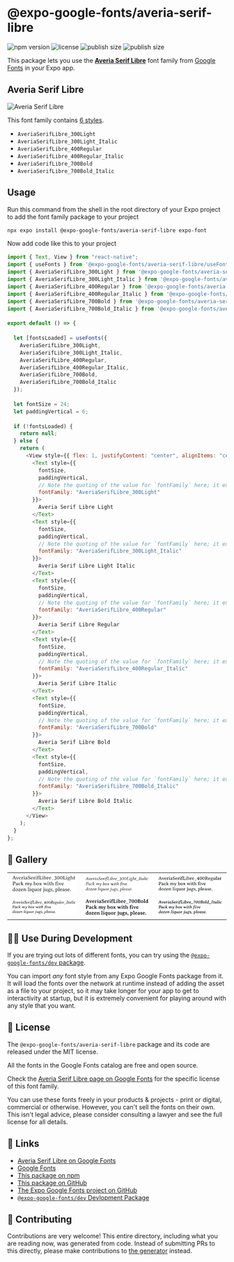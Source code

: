 # @expo-google-fonts/averia-serif-libre

![npm version](https://flat.badgen.net/npm/v/@expo-google-fonts/averia-serif-libre)
![license](https://flat.badgen.net/github/license/expo/google-fonts)
![publish size](https://flat.badgen.net/packagephobia/install/@expo-google-fonts/averia-serif-libre)
![publish size](https://flat.badgen.net/packagephobia/publish/@expo-google-fonts/averia-serif-libre)

This package lets you use the [**Averia Serif Libre**](https://fonts.google.com/specimen/Averia+Serif+Libre) font family from [Google Fonts](https://fonts.google.com/) in your Expo app.

## Averia Serif Libre

![Averia Serif Libre](./font-family.png)

This font family contains [6 styles](#-gallery).

- `AveriaSerifLibre_300Light`
- `AveriaSerifLibre_300Light_Italic`
- `AveriaSerifLibre_400Regular`
- `AveriaSerifLibre_400Regular_Italic`
- `AveriaSerifLibre_700Bold`
- `AveriaSerifLibre_700Bold_Italic`

## Usage

Run this command from the shell in the root directory of your Expo project to add the font family package to your project

```sh
npx expo install @expo-google-fonts/averia-serif-libre expo-font
```

Now add code like this to your project

```js
import { Text, View } from "react-native";
import { useFonts } from '@expo-google-fonts/averia-serif-libre/useFonts';
import { AveriaSerifLibre_300Light } from '@expo-google-fonts/averia-serif-libre/300Light';
import { AveriaSerifLibre_300Light_Italic } from '@expo-google-fonts/averia-serif-libre/300Light_Italic';
import { AveriaSerifLibre_400Regular } from '@expo-google-fonts/averia-serif-libre/400Regular';
import { AveriaSerifLibre_400Regular_Italic } from '@expo-google-fonts/averia-serif-libre/400Regular_Italic';
import { AveriaSerifLibre_700Bold } from '@expo-google-fonts/averia-serif-libre/700Bold';
import { AveriaSerifLibre_700Bold_Italic } from '@expo-google-fonts/averia-serif-libre/700Bold_Italic';

export default () => {

  let [fontsLoaded] = useFonts({
    AveriaSerifLibre_300Light, 
    AveriaSerifLibre_300Light_Italic, 
    AveriaSerifLibre_400Regular, 
    AveriaSerifLibre_400Regular_Italic, 
    AveriaSerifLibre_700Bold, 
    AveriaSerifLibre_700Bold_Italic
  });

  let fontSize = 24;
  let paddingVertical = 6;

  if (!fontsLoaded) {
    return null;
  } else {
    return (
      <View style={{ flex: 1, justifyContent: "center", alignItems: "center" }}>
        <Text style={{
          fontSize,
          paddingVertical,
          // Note the quoting of the value for `fontFamily` here; it expects a string!
          fontFamily: "AveriaSerifLibre_300Light"
        }}>
          Averia Serif Libre Light
        </Text>
        <Text style={{
          fontSize,
          paddingVertical,
          // Note the quoting of the value for `fontFamily` here; it expects a string!
          fontFamily: "AveriaSerifLibre_300Light_Italic"
        }}>
          Averia Serif Libre Light Italic
        </Text>
        <Text style={{
          fontSize,
          paddingVertical,
          // Note the quoting of the value for `fontFamily` here; it expects a string!
          fontFamily: "AveriaSerifLibre_400Regular"
        }}>
          Averia Serif Libre Regular
        </Text>
        <Text style={{
          fontSize,
          paddingVertical,
          // Note the quoting of the value for `fontFamily` here; it expects a string!
          fontFamily: "AveriaSerifLibre_400Regular_Italic"
        }}>
          Averia Serif Libre Italic
        </Text>
        <Text style={{
          fontSize,
          paddingVertical,
          // Note the quoting of the value for `fontFamily` here; it expects a string!
          fontFamily: "AveriaSerifLibre_700Bold"
        }}>
          Averia Serif Libre Bold
        </Text>
        <Text style={{
          fontSize,
          paddingVertical,
          // Note the quoting of the value for `fontFamily` here; it expects a string!
          fontFamily: "AveriaSerifLibre_700Bold_Italic"
        }}>
          Averia Serif Libre Bold Italic
        </Text>
      </View>
    );
  }
};
```

## 🔡 Gallery


||||
|-|-|-|
|![AveriaSerifLibre_300Light](./300Light/AveriaSerifLibre_300Light.ttf.png)|![AveriaSerifLibre_300Light_Italic](./300Light_Italic/AveriaSerifLibre_300Light_Italic.ttf.png)|![AveriaSerifLibre_400Regular](./400Regular/AveriaSerifLibre_400Regular.ttf.png)||
|![AveriaSerifLibre_400Regular_Italic](./400Regular_Italic/AveriaSerifLibre_400Regular_Italic.ttf.png)|![AveriaSerifLibre_700Bold](./700Bold/AveriaSerifLibre_700Bold.ttf.png)|![AveriaSerifLibre_700Bold_Italic](./700Bold_Italic/AveriaSerifLibre_700Bold_Italic.ttf.png)||


## 👩‍💻 Use During Development

If you are trying out lots of different fonts, you can try using the [`@expo-google-fonts/dev` package](https://github.com/expo/google-fonts/tree/master/font-packages/dev#readme).

You can import _any_ font style from any Expo Google Fonts package from it. It will load the fonts over the network at runtime instead of adding the asset as a file to your project, so it may take longer for your app to get to interactivity at startup, but it is extremely convenient for playing around with any style that you want.


## 📖 License

The `@expo-google-fonts/averia-serif-libre` package and its code are released under the MIT license.

All the fonts in the Google Fonts catalog are free and open source.

Check the [Averia Serif Libre page on Google Fonts](https://fonts.google.com/specimen/Averia+Serif+Libre) for the specific license of this font family.

You can use these fonts freely in your products & projects - print or digital, commercial or otherwise. However, you can't sell the fonts on their own. This isn't legal advice, please consider consulting a lawyer and see the full license for all details.

## 🔗 Links

- [Averia Serif Libre on Google Fonts](https://fonts.google.com/specimen/Averia+Serif+Libre)
- [Google Fonts](https://fonts.google.com/)
- [This package on npm](https://www.npmjs.com/package/@expo-google-fonts/averia-serif-libre)
- [This package on GitHub](https://github.com/expo/google-fonts/tree/master/font-packages/averia-serif-libre)
- [The Expo Google Fonts project on GitHub](https://github.com/expo/google-fonts)
- [`@expo-google-fonts/dev` Devlopment Package](https://github.com/expo/google-fonts/tree/master/font-packages/dev)

## 🤝 Contributing

Contributions are very welcome! This entire directory, including what you are reading now, was generated from code. Instead of submitting PRs to this directly, please make contributions to [the generator](https://github.com/expo/google-fonts/tree/master/packages/generator) instead.

